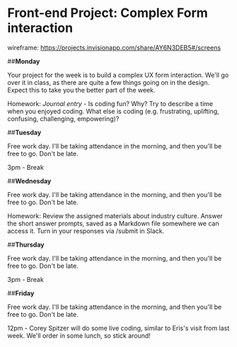 # Front-end Project: Complex Form interaction

wireframe: https://projects.invisionapp.com/share/AY6N3DEB5#/screens

##__Monday__

Your project for the week is to build a complex UX form interaction. We'll go over it in class, as there are quite a few things going on in the design. Expect this to take you the better part of the week. 

Homework: *Journal entry* - Is coding fun? Why? Try to describe a time when you enjoyed coding. What else is coding (e.g. frustrating, uplifting, confusing, challenging, empowering)?

##__Tuesday__

Free work day. I'll be taking attendance in the morning, and then you'll be free to go. Don't be late.

3pm - Break

##__Wednesday__

Free work day. I'll be taking attendance in the morning, and then you'll be free to go. Don't be late.

Homework: Review the assigned materials about industry culture. Answer the short answer prompts, saved as a Markdown file somewhere we can access it. Turn in your responses via /submit in Slack.

##__Thursday__

Free work day. I'll be taking attendance in the morning, and then you'll be free to go. Don't be late.

3pm - Break

##__Friday__

Free work day. I'll be taking attendance in the morning, and then you'll be free to go. Don't be late.

12pm - Corey Spitzer will do some live coding, similar to Eris's visit from last week. We'll order in some lunch, so stick around!
